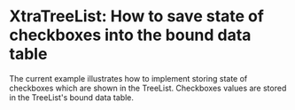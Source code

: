 # XtraTreeList: How to save state of checkboxes into the bound data table


<p>The current example illustrates how to implement storing state of checkboxes which are shown in the TreeList. Checkboxes values are stored in the TreeList's bound data table.</p>

<br/>


